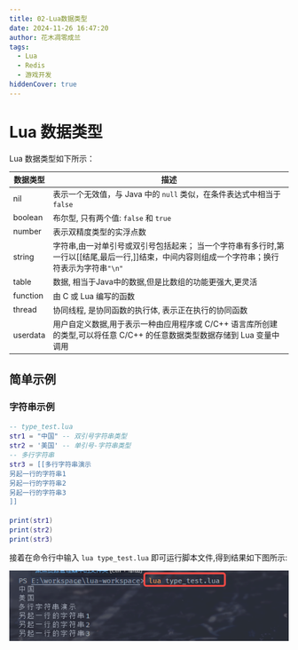 ```yaml
---
title: 02-Lua数据类型
date: 2024-11-26 16:47:20
author: 花木凋零成兰
tags:
  - Lua
  - Redis
  - 游戏开发
hiddenCover: true
---
```


# Lua 数据类型

Lua 数据类型如下所示：

| 数据类型     | 描述                                                                             |
|----------|--------------------------------------------------------------------------------|
| nil      | 表示一个无效值，与 Java 中的 `null` 类似，在条件表达式中相当于 `false`                                 |
| boolean  | 布尔型, 只有两个值: `false` 和 `true`                                                   |
| number   | 表示双精度类型的实浮点数                                                                   |
| string   | 字符串,由一对单引号或双引号包括起来； 当一个字符串有多行时,第一行以[[结尾,最后一行,]]结束，中间内容则组成一个字符串；换行符表示为字符串`"\n"` |
| table    | 数据, 相当于Java中的数据,但是比数组的功能更强大,更灵活                                                |
| function | 由 C 或 Lua 编写的函数                                                                |
| thread   | 协同线程, 是协同函数的执行体, 表示正在执行的协同函数                                                   |
| userdata | 用户自定义数据,用于表示一种由应用程序或 C/C++ 语言库所创建的类型,可以将任意 C/C++ 的任意数据类型数据存储到 Lua 变量中调用        |

## 简单示例

### 字符串示例

```lua
-- type_test.lua
str1 = "中国" -- 双引号字符串类型
str2 = '美国' -- 单引号-字符串类型 
-- 多行字符串
str3 = [[多行字符串演示
另起一行的字符串1
另起一行的字符串2
另起一行的字符串3
]]

print(str1)
print(str2)
print(str3)
```

接着在命令行中输入 `lua type_test.lua` 即可运行脚本文件,得到结果如下图所示:

[//]: # (![]&#40;https://img.upyun.ytazwc.top/blog/202411261718056.png&#41;)
![](assets/2025-09-17-e3R9O9.png)


